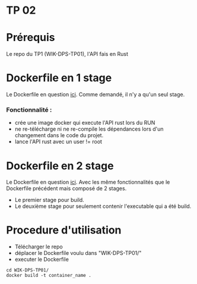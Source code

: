 # TP 02
# Prérequis
Le repo du TP1 (WIK-DPS-TP01), l'API fais en Rust

# Dockerfile en 1 stage

Le Dockerfile en question [ici](/WIK-DPS-TP02/Dockerfile_1_stage/Dockerfile). Comme demandé, il n'y a qu'un seul stage.

### Fonctionnalité : 
- crée une image docker qui execute l'API rust lors du RUN
- ne re-télécharge ni ne re-compile les dépendances lors d'un changement dans le code du projet.  
- lance l'API rust avec un user != root

# Dockerfile en 2 stage

Le Dockerfile en question [ici](/WIK-DPS-TP02/Dockerfile_2_stages/Dockerfile). Avec les même fonctionnalités que le Dockerfile précédent mais composé de 2 stages.  
- Le premier stage pour build.  
- Le deuxième stage pour seulement contenir l'executable qui a été build.


# Procedure d'utilisation

- Télécharger le repo
- déplacer le Dockerfile voulu dans "WIK-DPS-TP01/"
- executer le Dockerfile
```
cd WIK-DPS-TP01/
docker build -t container_name .
```